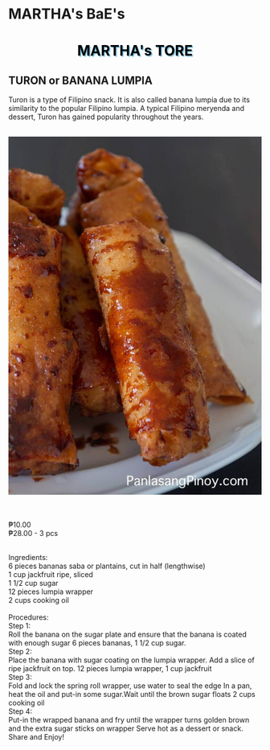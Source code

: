 # MARTHA's BaE's
<html>
<head>
<link rel="stylesheet" type=text/css href="h3.css">
	
</head>
<title>MARTHA's BaE's</title>

<h1 style= "color:black;text-align:center;text-shadow:2px 2px 2px #71BBD9;"> MARTHA's TORE</p>
<h2> TURON or BANANA LUMPIA </h2>
<body>
<p class=para1>Turon is a type of Filipino snack.
 It is also called banana lumpia due to its similarity to the popular Filipino lumpia. A typical Filipino meryenda and dessert, Turon has gained popularity throughout the years.
</body><br><br>
<center>
<img src="TuronRecipe.jpg" alt="Filipino Food" >
</center> <br><br>
<p id=para2>₱10.00 <br>
	₱28.00 - 3 pcs <br><br>
<p class=para3> Ingredients: <br>
6 pieces bananas saba or plantains, cut in half (lengthwise)
<br>1 cup jackfruit ripe, sliced
<br>1 1/2 cup sugar
<br>12 pieces lumpia wrapper
<br>2 cups cooking oil
<br><br>
Procedures:<br>
Step 1:<br>
Roll the banana on the sugar plate and ensure that the banana is coated with enough sugar
6 pieces bananas, 1 1/2 cup sugar. 
<br>Step 2:<br>
Place the banana with sugar coating on the lumpia wrapper. Add a slice of ripe jackfruit on top.
12 pieces lumpia wrapper, 1 cup jackfruit
<br> Step 3: <br>
Fold and lock the spring roll wrapper, use water to seal the edge
In a pan, heat the oil and put-in some sugar.Wait until the brown sugar floats
2 cups cooking oil
<br>Step 4: <br>
Put-in the wrapped banana and fry until the wrapper turns golden brown and the extra sugar sticks on wrapper
Serve hot as a dessert or snack. Share and Enjoy!



</html>
